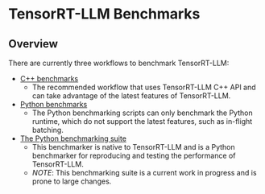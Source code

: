 # TensorRT-LLM Benchmarks

## Overview

There are currently three workflows to benchmark TensorRT-LLM:
* [C++ benchmarks](./cpp)
  - The recommended workflow that uses TensorRT-LLM C++ API and can take advantage of the latest features of TensorRT-LLM.
* [Python benchmarks](./python)
  - The Python benchmarking scripts can only benchmark the Python runtime, which do not support the latest features, such as in-flight batching.
* [The Python benchmarking suite](https://nvidia.github.io/TensorRT-LLM/performance/perf-benchmarking.html)
  - This benchmarker is native to TensorRT-LLM and is a Python benchmarker for reproducing and testing the performance of TensorRT-LLM.
  - _NOTE_: This benchmarking suite is a current work in progress and is prone to large changes.
